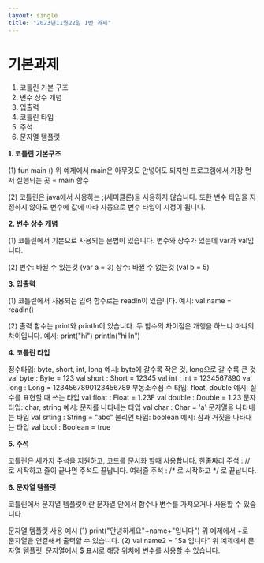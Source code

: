 ```yaml
---
layout: single
title: "2023년11월22일 1번 과제"
---
```


# 기본과제

1. 코틀린 기본 구조
2. 변수 상수 개념
3. 입출력
4. 코틀린 타입
5. 주석
6. 문자열 템플릿

**1. 코틀린 기본구조**

(1)
fun main ()
위 예제에서 main은 아무것도 안넣어도 되지만 프로그램에서 가장 먼저 실행되는 곳 = main 함수

(2) 
코틀린은 java에서 사용하는 ;(세미클론)을 사용하지 않습니다.
또한 변수 타입을 지정하지 않아도 변수에 값에 따라 자동으로
변수 타입이 지정이 됩니다. 

**2. 변수 상수 개념**

(1)
코틀린에서 기본으로 사용되는 문법이 있습니다.
변수와 상수가 있는데 var과 val입니다.

(2)
변수: 바뀔 수 있는것 (var a = 3)
상수: 바뀔 수 없는것 (val b = 5)

**3. 입출력**

(1)
코틀린에서 사용되는 입력 함수로는 readln이 있습니다.
예시: val name = readln()

(2)
출력 함수는 print와 println이 있습니다.
두 함수의 차이점은 개행을 하느냐 마냐의 차이입니다.
예시: print("hi")
      println("hi ln")

**4. 코틀린 타입**

정수타입: byte, short, int, long
예시: byte에 갈수록 작은 것, long으로 갈 수록 큰 것
    val byte : Byte = 123
    val short : Short = 12345
    val int : Int = 1234567890
    val long : Long = 1234567890123456789
부동소수점 수 타입: float, double
예시: 실수를 표현할 때 쓰는 타입
    val float : Float = 1.23F
    val double : Double = 1.23
문자 타입: char, string
예시: 문자를 나타내는 타입
    val char : Char = 'a'
    문자열을 나타내는 타입
    val srting : String = "abc"
불리언 타입: boolean
예시: 참과 거짓을 나타대는 타입
    val bool : Boolean = true

**5. 주석**

코틀린은 세가지 주석을 지원하고, 코드를 문서화 할때 사용합니다. 한줄짜리 주석 : // 로 시작하고 줄이 끝나면 주석도 끝납니다. 여러줄 주석 : /* 로 시작하고 */ 로 끝납니다.

**6. 문자열 템플릿**

코틀린에서 문자열 템플릿이란 문자열 안에서 함수나 변수를 가져오거나 사용할 수 있습니다.

문자열 템플릿 사용 예시
(1)
print("안녕하세요"+name+"입니다")
위 예제에서 +로 문자열을 연결해서 출력할 수 있습니다.
(2)
val name2 = "$a 입니다"
위 예제에서 문자열 템플릿, 문자열에서 $ 표시로 해당 위치에 변수를 사용할 수 있습니다.
